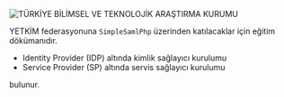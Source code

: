 
<img src="https://www.tubitak.gov.tr/sites/default/files/tubitak_logo.png" alt="TÜRKİYE BİLİMSEL VE TEKNOLOJİK ARAŞTIRMA KURUMU" id="logo">

YETKİM federasyonuna `SimpleSamlPhp` üzerinden katılacaklar için eğitim dökümanıdır.

- Identity Provider (IDP) altında kimlik sağlayıcı kurulumu 
- Service Provider (SP) altında servis sağlayıcı kurulumu

bulunur.




